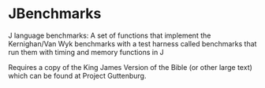 # JBenchmarks
J language benchmarks: 
A set of functions that implement the Kernighan/Van Wyk benchmarks with a test harness called benchmarks that run them with timing and memory functions in J

Requires a copy of the King James Version of the Bible (or other large text) which can be found at Project Guttenburg.


